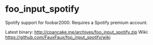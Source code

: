 # foo_input_spotify

Spotify support for foobar2000. Requires a Spotify premium account.

Latest binary: http://cpancake.me/archives/foo_input_spotify.zip
Wiki: https://github.com/FauxFaux/foo_input_spotify/wiki